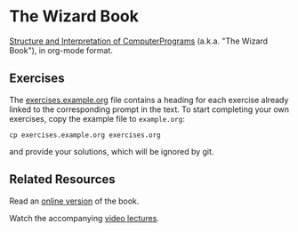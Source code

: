 # The Wizard Book

[Structure and Interpretation of ComputerPrograms](https://mitpress.mit.edu/9780262510875/structure-and-interpretation-of-computer-programs/)
(a.k.a. "The Wizard Book"), in org-mode format.

## Exercises

The [exercises.example.org](./exercises.example.org) file contains a heading for
each exercise already linked to the corresponding prompt in the text. To start
completing your own exercises, copy the example file to `example.org`:

`cp exercises.example.org exercises.org`

and provide your solutions, which will be ignored by git.

## Related Resources

Read an [online version](http://sarabander.github.io/sicp/) of the book.

Watch the accompanying [video lectures](https://www.youtube.com/playlist?list=PLE18841CABEA24090).
